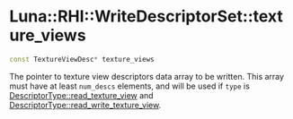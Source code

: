 # Luna::RHI::WriteDescriptorSet::texture_views

```c++
const TextureViewDesc* texture_views
```

The pointer to texture view descriptors data array to be written. This array must have at least `num_descs` elements, and will be used if `type` is [DescriptorType::read_texture_view](group___r_h_i_1gga44b9ba38881a2ddef7849d710aa216e2aceda36ce0ea7592cd04d237493431753.md) and [DescriptorType::read_write_texture_view](group___r_h_i_1gga44b9ba38881a2ddef7849d710aa216e2aff0f72f27c8460d323630827e870a1ba.md). 

